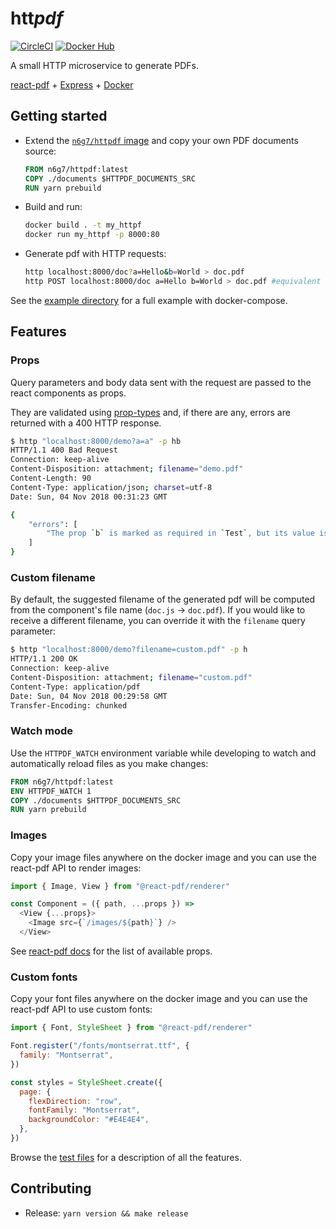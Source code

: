 # htt*pdf*
[![CircleCI](https://circleci.com/gh/n6g7/httpdf.svg?style=svg)](https://circleci.com/gh/n6g7/httpdf)
[![Docker Hub](https://badgen.net/docker/pulls/n6g7/httpdf)](https://hub.docker.com/r/n6g7/httpdf/)

A small HTTP microservice to generate PDFs.

[react-pdf](https://react-pdf.org/) + [Express](https://expressjs.com/) + [Docker](https://www.docker.com/)

## Getting started

- Extend the [`n6g7/httpdf` image](https://hub.docker.com/r/n6g7/httpdf/) and copy your own PDF documents source:
  ```Dockerfile
  FROM n6g7/httpdf:latest
  COPY ./documents $HTTPDF_DOCUMENTS_SRC
  RUN yarn prebuild
  ```
- Build and run:
  ```sh
  docker build . -t my_httpf
  docker run my_httpf -p 8000:80
  ```
- Generate pdf with HTTP requests:
  ```sh
  http localhost:8000/doc?a=Hello&b=World > doc.pdf
  http POST localhost:8000/doc a=Hello b=World > doc.pdf #equivalent
  ```

See the [example directory](./example) for a full example with docker-compose.

## Features

### Props

Query parameters and body data sent with the request are passed to the react components as props.

They are validated using [prop-types](https://github.com/facebook/prop-types) and, if there are any, errors are returned with a 400 HTTP response.

```sh
$ http "localhost:8000/demo?a=a" -p hb
HTTP/1.1 400 Bad Request
Connection: keep-alive
Content-Disposition: attachment; filename="demo.pdf"
Content-Length: 90
Content-Type: application/json; charset=utf-8
Date: Sun, 04 Nov 2018 00:31:23 GMT

{
    "errors": [
        "The prop `b` is marked as required in `Test`, but its value is `undefined`."
    ]
}
```

### Custom filename

By default, the suggested filename of the generated pdf will be computed from the component's file name (`doc.js` -> `doc.pdf`).
If you would like to receive a different filename, you can override it with the `filename` query parameter:
```sh
$ http "localhost:8000/demo?filename=custom.pdf" -p h
HTTP/1.1 200 OK
Connection: keep-alive
Content-Disposition: attachment; filename="custom.pdf"
Content-Type: application/pdf
Date: Sun, 04 Nov 2018 00:29:58 GMT
Transfer-Encoding: chunked
```

### Watch mode

Use the `HTTPDF_WATCH` environment variable while developing to watch and automatically reload files as you make changes:
```Dockerfile
FROM n6g7/httpdf:latest
ENV HTTPDF_WATCH 1
COPY ./documents $HTTPDF_DOCUMENTS_SRC
RUN yarn prebuild
```

### Images

Copy your image files anywhere on the docker image and you can use the react-pdf API to render images:
```js
import { Image, View } from "@react-pdf/renderer"

const Component = ({ path, ...props }) =>
  <View {...props}>
    <Image src={`/images/${path}`} />
  </View>
```

See [react-pdf docs](https://react-pdf.org/components#image) for the list of available props.

### Custom fonts

Copy your font files anywhere on the docker image and you can use the react-pdf API to use custom fonts:
```js
import { Font, StyleSheet } from "@react-pdf/renderer"

Font.register("/fonts/montserrat.ttf", {
  family: "Montserrat",
})

const styles = StyleSheet.create({
  page: {
    flexDirection: "row",
    fontFamily: "Montserrat",
    backgroundColor: "#E4E4E4",
  },
})
```

Browse the [test files](./__tests__/app.js) for a description of all the features.

## Contributing

- Release: `yarn version && make release`
